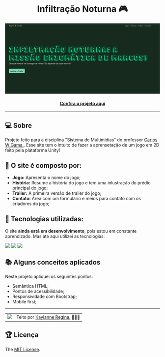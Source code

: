 <h1 align="center"> Infiltração Noturna 🎮</h1>

![Imagem do projeto finalizado](img/foto.png)

<h4 align="center"><a href="https://kayylanne.github.io/SiteGame/">Confira o projeto aqui</a></h4>

---

## 💻 Sobre

Projeto feito para a disciplina "Sistema de Multimidias" do professor <a href="https://github.com/CarlosWGama">Carlos W Gama.</a>. Esse site tem o intuito de fazer a aprensetação de um jogo em 2D feito pela plataforma Unity!

## 🤯 O site é composto por:

- **Jogo:** Apresenta o nome do jogo;
- **História:** Resume a história do jogo e tem uma inlustração do prédio principal do jogo;
- **Trailer:** A primeira versão de trailer do jogo;
- **Contato:** Área com um formulário e meios para contato com os criadores do jogo;

## 🧠 Tecnologias utilizadas:

O site **ainda está em desenvolvimento**, pois estou em constante aprendizado. Mas até aqui utilizei as tecnologias:

<div>
    <img src="https://img.shields.io/badge/HTML5-E34F26?style=for-the-badge&logo=html5&logoColor=white" />
    <img src="https://img.shields.io/badge/CSS3-1572B6?style=for-the-badge&logo=css3&logoColor=white" />
    <img src="https://img.shields.io/badge/bootstrap-%238511FA.svg?style=for-the-badge&logo=bootstrap&logoColor=white">
</div>

## 📚 Alguns conceitos aplicados

Neste projeto apliquei os seguintes pontos:
+ Semântica HTML;
+ Pontos de acessibilidade;
+ Responsividade com Bootstrap;
+ Mobile first;

---

<table>
  <tr>
    <td>
      <img src="https://github.com/KayyLanne.png" width="100px" />
    </td>
    <td>
      Feito por <a href="https://github.com/KayyLanne">Kaylanne Regina.</a> 🙋🏻‍♀️
    </td>
  </tr>
</table>

## 🏆 Licença

The [MIT License](./LICENSE).

